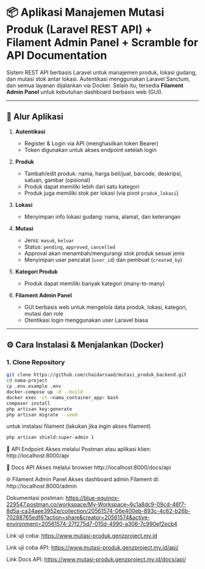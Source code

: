 # 📦 Aplikasi Manajemen Mutasi Produk (Laravel REST API) + Filament Admin Panel + Scramble for API Documentation

Sistem REST API berbasis Laravel untuk manajemen produk, lokasi gudang, dan mutasi stok antar lokasi. Autentikasi menggunakan Laravel Sanctum, dan semua layanan dijalankan via Docker. Selain itu, tersedia **Filament Admin Panel** untuk kebutuhan dashboard berbasis web (GUI).

---

## 🔄 Alur Aplikasi

1. **Autentikasi**

    - Register & Login via API (menghasilkan token Bearer)
    - Token digunakan untuk akses endpoint setelah login

2. **Produk**

    - Tambah/edit produk: nama, harga beli/jual, barcode, deskripsi, satuan, gambar (opsional)
    - Produk dapat memiliki lebih dari satu kategori
    - Produk juga memiliki stok per lokasi (via pivot `produk_lokasi`)

3. **Lokasi**

    - Menyimpan info lokasi gudang: nama, alamat, dan keterangan

4. **Mutasi**

    - Jenis: `masuk`, `keluar`
    - Status: `pending`, `approved`, `cancelled`
    - Approval akan menambah/mengurangi stok produk sesuai jenis
    - Menyimpan user pencatat (`user_id`) dan pembuat (`created_by`)

5. **Kategori Produk**

    - Produk dapat memiliki banyak kategori (many-to-many)

6. **Filament Admin Panel**
    - GUI berbasis web untuk mengelola data produk, lokasi, kategori, mutasi dan role
    - Otentikasi login menggunakan user Laravel biasa

---

## ⚙️ Cara Instalasi & Menjalankan (Docker)

### 1. Clone Repository

```bash
git clone https://github.com/chaidarsaad/mutasi_produk_backend.git
cd nama-project
cp .env.example .env
docker-compose up -d --build
docker exec -it <nama_container_app> bash
composer install
php artisan key:generate
php artisan migrate --seed
```

untuk instalasi filament (lakukan jika ingin akses filament)

```bash
php artisan shield:super-admin 1
```

🔐 API Endpoint
Akses melalui Postman atau aplikasi klien:
http://localhost:8000/api

🔐 Docs API
Akses melalui browser
http://localhost:8000/docs/api

🌐 Filament Admin Panel
Akses dashboard admin Filament di:
http://localhost:8000/admin

Dokumentasi postman:
https://blue-equinox-229547.postman.co/workspace/My-Workspace~6c1a8dc9-09cd-46f7-8d5a-ca34aee3952e/collection/20561574-06e400eb-893c-4c62-b26b-70288765edf6?action=share&creator=20561574&active-environment=20561574-27f275d7-015d-4990-a306-7c990ef2ecb4

Link uji coba:
https://www.mutasi-produk.genzproject.my.id

Link uji coba API:
https://www.mutasi-produk.genzproject.my.id/api/

Link Docs API:
https://www.mutasi-produk.genzproject.my.id/docs/api/
